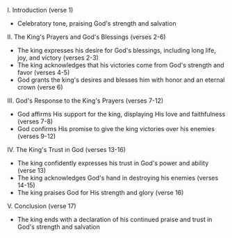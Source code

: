 I. Introduction (verse 1)
- Celebratory tone, praising God's strength and salvation

II. The King's Prayers and God's Blessings (verses 2-6)
- The king expresses his desire for God's blessings, including long life, joy, and victory (verses 2-3)
- The king acknowledges that his victories come from God's strength and favor (verses 4-5)
- God grants the king's desires and blesses him with honor and an eternal crown (verse 6)

III. God's Response to the King's Prayers (verses 7-12)
- God affirms His support for the king, displaying His love and faithfulness (verses 7-8)
- God confirms His promise to give the king victories over his enemies (verses 9-12)

IV. The King's Trust in God (verses 13-16)
- The king confidently expresses his trust in God's power and ability (verse 13)
- The king acknowledges God's hand in destroying his enemies (verses 14-15)
- The king praises God for His strength and glory (verse 16)

V. Conclusion (verse 17)
- The king ends with a declaration of his continued praise and trust in God's strength and salvation